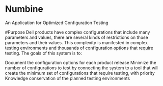 # Numbine
An Application for Optimized Configuration Testing

#Purpose
Dell products have complex configurations that include many parameters and values, there are several kinds of restrictions on those parameters and their values. This complexity is manifested in complex testing environments and thousands of configuration options that require testing. The goals of this system is to:

Document the configuration options for each product release
Minimize the number of configurations to test by connecting the system to a tool that will create the minimum set of configurations that require testing, with priority
Knowledge conservation of the planned testing environments
